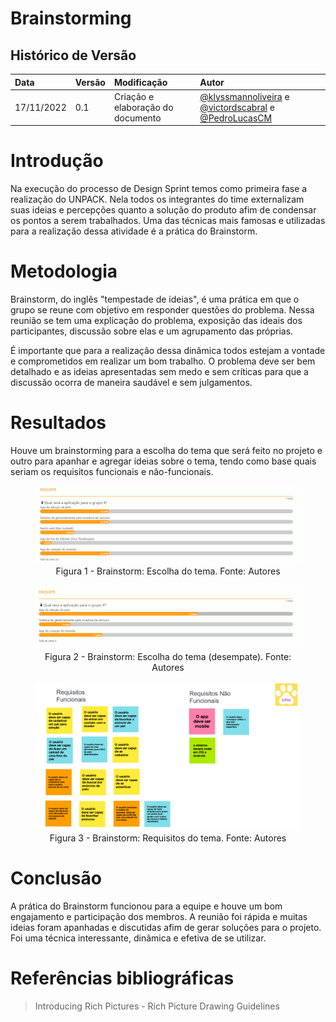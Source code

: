 # Brainstorming

## Histórico de Versão

| Data | Versão | Modificação | Autor |
| :- | :- | :- | :- |
|17/11/2022 | 0.1 | Criação  e elaboração do documento | [@klyssmannoliveira](https://github.com/klyssmannoliveira) e [@victordscabral](https://github.com/victordscabral) e [@PedroLucasCM](https://github.com/PedroLucasCM) |


# Introdução 

Na execução do processo de Design Sprint temos como primeira fase a realização do UNPACK. Nela todos os integrantes do time externalizam suas ideias e percepções quanto a solução do produto afim de condensar os pontos a serem trabalhados. Uma das técnicas mais famosas e utilizadas para a realização dessa atividade é a prática do Brainstorm.
  
# Metodologia

Brainstorm, do inglês "tempestade de ideias", é uma prática em que o grupo se reune com objetivo em responder questões do problema. Nessa reunião se tem uma explicação do problema, exposição das ideais dos participantes, discussão sobre elas e um agrupamento das próprias.

É importante que para a realização dessa dinâmica todos estejam a vontade e comprometidos em realizar um bom trabalho. O problema deve ser bem detalhado e as ideias apresentadas sem medo e sem críticas para que a discussão ocorra de maneira saudável e sem julgamentos. 

# Resultados
  
Houve um brainstorming para a escolha do tema que será feito no projeto e outro para apanhar e agregar ideias sobre o tema, tendo como base quais seriam os requisitos funcionais e não-funcionais.

<figure>
  <img src="https://github.com/UnBArqDsw2022-2/2022.2_G4_IDotPet/blob/master/docs/assets/brainstorm/tema_parte1.png?raw=true" alt="Tema Parte 1"/>
  <figcaption align="center" >Figura 1 - Brainstorm: Escolha do tema. Fonte: Autores </figcaption>
</figure>

<figure>
  <img src="https://github.com/UnBArqDsw2022-2/2022.2_G4_IDotPet/blob/master/docs/assets/brainstorm/tema_parte2.png?raw=true" alt="Tema Parte 1" alt="Tema Parte 2"/>
  <figcaption align="center" >Figura 2 - Brainstorm: Escolha do tema (desempate). Fonte: Autores </figcaption>
</figure>

<figure>
  <img src="https://github.com/UnBArqDsw2022-2/2022.2_G4_IDotPet/blob/master/docs/assets/brainstorm/tema_requisitos.png?raw=true" alt="Tema Requisitos" alt="Rich Picture"/>
  <figcaption align="center" >Figura 3 - Brainstorm: Requisitos do tema. Fonte: Autores </figcaption>
</figure>

# Conclusão

A prática do Brainstorm funcionou para a equipe e houve um bom engajamento e participação dos membros. A reunião foi rápida e muitas ideias foram apanhadas e discutidas afim de gerar soluções para o projeto.
Foi uma técnica interessante, dinâmica e efetiva de se utilizar.
  
# Referências bibliográficas

> Introducing Rich Pictures - Rich Picture Drawing Guidelines
